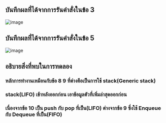 ## บันทึกผลที่ได้จากการรันคำสั่งในข้อ 3
![image](https://github.com/Sorawit255/03376836-OOP-2566-Lab-14/assets/144196505/c4dd78a6-0e68-4d60-990d-bd20c8d82747)

## บันทึกผลที่ได้จากการรันคำสั่งในข้อ 5
![image](https://github.com/Sorawit255/03376836-OOP-2566-Lab-14/assets/144196505/a207b07c-a84f-4426-98d0-d691c9c4a20e)

## อธิบายสิ่งที่พบในการทดลอง
### หลักการทำงานเหมือนกับข้อ 8 9 ที่ต่างคือเป็นการใช้ stack(Generic stack)
### stack(LIFO) เข้าหลังออกก่อน เอาข้อมูลตัวที่เพิ่มล่าสุดออกก่อน
### เนื่องจากข้อ 10 เป็น push กับ pop ที่เป็น(LIFO) ต่างจากข้อ 9 ซึ่งใช้ Enqueue กับ Dequeue ที่เป็น(FIFO)

